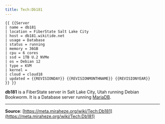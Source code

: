 ```yaml
---
title: Tech:Db181
---
```


```
{{ {{Server
| name = db181
| location = FiberState Salt Lake City
| host = db181.wikitide.net
| usage = Database
| status = running
| memory = 36GB
| cpu = 6 cores
| ssd = 1TB U.2 NVMe
| os = Debian 12
| type = KVM
| kernel =
| cloud = cloud18
| updated = {{REVISIONDAY}} {{REVISIONMONTHNAME}} {{REVISIONYEAR}}
}} }}
```

**db181** is a FiberState server in Salt Lake City, Utah running Debian Bookworm. It is a Database server running [MariaDB](https://meta.miraheze.org/wiki/Tech:MariaDB).

----
**Source**: [https://meta.miraheze.org/wiki/Tech:Db181](https://meta.miraheze.org/wiki/Tech:Db181)